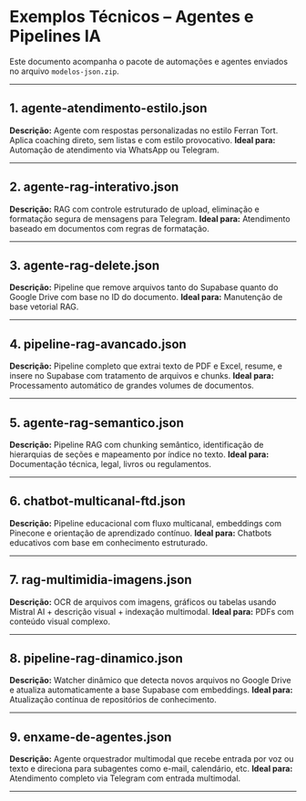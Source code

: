 
# Exemplos Técnicos – Agentes e Pipelines IA

Este documento acompanha o pacote de automações e agentes enviados no arquivo `modelos-json.zip`.

---

## 1. agente-atendimento-estilo.json
**Descrição:** Agente com respostas personalizadas no estilo Ferran Tort. Aplica coaching direto, sem listas e com estilo provocativo.
**Ideal para:** Automação de atendimento via WhatsApp ou Telegram.

---

## 2. agente-rag-interativo.json
**Descrição:** RAG com controle estruturado de upload, eliminação e formatação segura de mensagens para Telegram.
**Ideal para:** Atendimento baseado em documentos com regras de formatação.

---

## 3. agente-rag-delete.json
**Descrição:** Pipeline que remove arquivos tanto do Supabase quanto do Google Drive com base no ID do documento.
**Ideal para:** Manutenção de base vetorial RAG.

---

## 4. pipeline-rag-avancado.json
**Descrição:** Pipeline completo que extrai texto de PDF e Excel, resume, e insere no Supabase com tratamento de arquivos e chunks.
**Ideal para:** Processamento automático de grandes volumes de documentos.

---

## 5. agente-rag-semantico.json
**Descrição:** Pipeline RAG com chunking semântico, identificação de hierarquias de seções e mapeamento por índice no texto.
**Ideal para:** Documentação técnica, legal, livros ou regulamentos.

---

## 6. chatbot-multicanal-ftd.json
**Descrição:** Pipeline educacional com fluxo multicanal, embeddings com Pinecone e orientação de aprendizado contínuo.
**Ideal para:** Chatbots educativos com base em conhecimento estruturado.

---

## 7. rag-multimidia-imagens.json
**Descrição:** OCR de arquivos com imagens, gráficos ou tabelas usando Mistral AI + descrição visual + indexação multimodal.
**Ideal para:** PDFs com conteúdo visual complexo.

---

## 8. pipeline-rag-dinamico.json
**Descrição:** Watcher dinâmico que detecta novos arquivos no Google Drive e atualiza automaticamente a base Supabase com embeddings.
**Ideal para:** Atualização contínua de repositórios de conhecimento.

---

## 9. enxame-de-agentes.json
**Descrição:** Agente orquestrador multimodal que recebe entrada por voz ou texto e direciona para subagentes como e-mail, calendário, etc.
**Ideal para:** Atendimento completo via Telegram com entrada multimodal.

---
